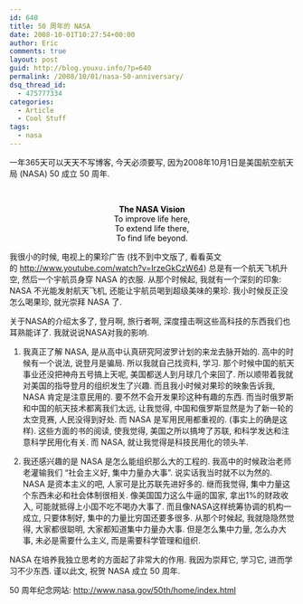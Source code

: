```yaml
---
id: 640
title: 50 周年的 NASA
date: 2008-10-01T10:27:54+00:00
author: Eric
comments: true
layout: post
guid: http://blog.youxu.info/?p=640
permalink: /2008/10/01/nasa-50-anniversary/
dsq_thread_id:
  - 475777334
categories:
  - Article
  - Cool Stuff
tags:
  - nasa
---
```

一年365天可以天天不写博客, 今天必须要写, 因为2008年10月1日是美国航空航天局 (NASA) 50 成立 50 周年. 

 

<div style="text-align: center;">
  <span style="color: #000000;"><strong>The NASA Vision</strong></span>
</div>

<div style="text-align: center;">
  <span style="color: #000000;">To improve life here,</span>
</div>

<div style="text-align: center;">
  <span style="color: #000000;">To extend life there,</span>
</div>

<div style="text-align: center;">
  <span style="color: #000000;">To find life beyond.</span>
</div>

我很小的时候, 电视上的果珍广告 (找不到中文版了, 看看英文的 <http://www.youtube.com/watch?v=IrzeGkCzW64>) 总是有一个航天飞机升空, 然后一个宇航员身穿 NASA 的衣服. 从那个时候起, 我就有一个深刻的印象: NASA 不光能发射航天飞机, 还能让宇航员喝到超级美味的果珍. 我小时候反正没怎么喝果珍, 就光崇拜 NASA 了. 

关于NASA的介绍太多了, 登月啊, 旅行者啊, 深度撞击啊这些高科技的东西我们也耳熟能详了. 我就说说NASA对我的影响. 

1. 我真正了解 NASA, 是从高中认真研究阿波罗计划的来龙去脉开始的. 高中的时候有一个说法, 说登月是骗局. 所以我就自己找资料, 学习. 那个时候中国的航天事业还没把神舟五号搞上天呢, 美国都送人到月球几个来回了. 所以顺带着我就对美国的指导登月的组织发生了兴趣. 而且我小时候对果珍的映象告诉我, NASA 肯定是注意民用的. 要不然不会开发果珍这种有趣的东西. 而当时俄罗斯和中国的航天技术都离我们太远, 让我觉得, 中国和俄罗斯显然是为了新一轮的太空竞赛, 人民没得到好处. 而 NASA 是军用民用都重视的. (事实上的确是这样). 这些方面的书的阅读, 使我觉得, 美国之所以搞垮了苏联, 和科学发达和注意科学民用化有关. 而 NASA, 就让我觉得是科技民用化的领头羊. 

2. 我还感兴趣的是 NASA 是怎么能组织那么大的工程的. 我高中的时候政治老师老灌输我们 &#8220;社会主义好, 集中力量办大事&#8221;. 说实话我当时就不以为然的. NASA 是资本主义的吧, 人家可是比苏联先进好多的. 继而我觉得, 集中力量这个东西未必和社会体制很相关. 像美国国力这么牛逼的国家, 拿出1%的财政收入, 可能就抵得上小国不吃不喝办大事了. 而且像NASA这样统筹协调的机构一成立, 只要体制好, 集中的力量比穷国还要多很多. 从那个时候起, 我就隐隐然觉得, 大家都很聪明, 大家都知道集中力量办大事. 但是怎么集中力量, 怎么办大事, 未必是需要什么主义, 而是需要科学管理和组织. 

NASA 在培养我独立思考的方面起了非常大的作用. 我因为崇拜它, 学习它, 进而学习不少东西. 谨以此文, 祝贺 NASA 成立 50 周年. </p> 

50 周年纪念网站: http://www.nasa.gov/50th/home/index.html